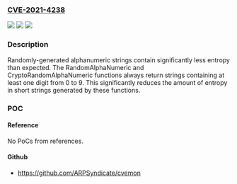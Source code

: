 ### [CVE-2021-4238](https://cve.mitre.org/cgi-bin/cvename.cgi?name=CVE-2021-4238)
![](https://img.shields.io/static/v1?label=Product&message=github.com%2FMasterminds%2Fgoutils&color=blue)
![](https://img.shields.io/static/v1?label=Version&message=%3D%200%20&color=brighgreen)
![](https://img.shields.io/static/v1?label=Vulnerability&message=CWE%20330%3A%20Use%20of%20Insufficiently%20Random%20Values&color=brighgreen)

### Description

Randomly-generated alphanumeric strings contain significantly less entropy than expected. The RandomAlphaNumeric and CryptoRandomAlphaNumeric functions always return strings containing at least one digit from 0 to 9. This significantly reduces the amount of entropy in short strings generated by these functions.

### POC

#### Reference
No PoCs from references.

#### Github
- https://github.com/ARPSyndicate/cvemon

